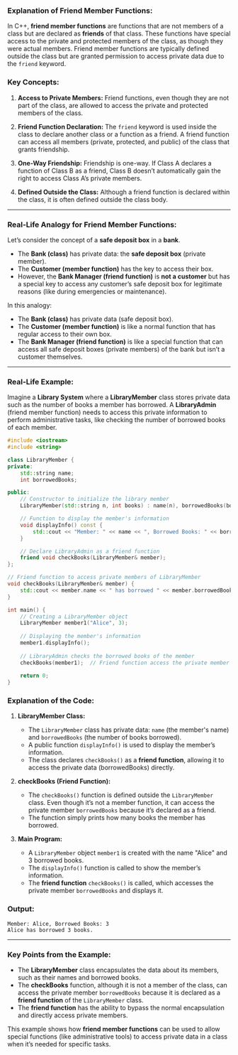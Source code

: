 ### **Explanation of Friend Member Functions:**

In C++, **friend member functions** are functions that are not members of a class but are declared as **friends** of that class. These functions have special access to the private and protected members of the class, as though they were actual members. Friend member functions are typically defined outside the class but are granted permission to access private data due to the `friend` keyword.

### **Key Concepts:**

1. **Access to Private Members:**
   Friend functions, even though they are not part of the class, are allowed to access the private and protected members of the class.

2. **Friend Function Declaration:**
   The `friend` keyword is used inside the class to declare another class or a function as a friend. A friend function can access all members (private, protected, and public) of the class that grants friendship.

3. **One-Way Friendship:**
   Friendship is one-way. If Class A declares a function of Class B as a friend, Class B doesn’t automatically gain the right to access Class A’s private members.

4. **Defined Outside the Class:**
   Although a friend function is declared within the class, it is often defined outside the class body.

---

### **Real-Life Analogy for Friend Member Functions:**

Let’s consider the concept of a **safe deposit box** in a **bank**.

- The **Bank (class)** has private data: the **safe deposit box** (private member).
- The **Customer (member function)** has the key to access their box.
- However, the **Bank Manager (friend function)** is **not a customer** but has a special key to access any customer’s safe deposit box for legitimate reasons (like during emergencies or maintenance).

In this analogy:
- The **Bank (class)** has private data (safe deposit box).
- The **Customer (member function)** is like a normal function that has regular access to their own box.
- The **Bank Manager (friend function)** is like a special function that can access all safe deposit boxes (private members) of the bank but isn’t a customer themselves.

---

### **Real-Life Example:**

Imagine a **Library System** where a **LibraryMember** class stores private data such as the number of books a member has borrowed. A **LibraryAdmin** (friend member function) needs to access this private information to perform administrative tasks, like checking the number of borrowed books of each member.

```cpp
#include <iostream>
#include <string>

class LibraryMember {
private:
    std::string name;
    int borrowedBooks;

public:
    // Constructor to initialize the library member
    LibraryMember(std::string n, int books) : name(n), borrowedBooks(books) {}

    // Function to display the member's information
    void displayInfo() const {
        std::cout << "Member: " << name << ", Borrowed Books: " << borrowedBooks << std::endl;
    }

    // Declare LibraryAdmin as a friend function
    friend void checkBooks(LibraryMember& member);
};

// Friend function to access private members of LibraryMember
void checkBooks(LibraryMember& member) {
    std::cout << member.name << " has borrowed " << member.borrowedBooks << " books." << std::endl;
}

int main() {
    // Creating a LibraryMember object
    LibraryMember member1("Alice", 3);
    
    // Displaying the member's information
    member1.displayInfo();
    
    // LibraryAdmin checks the borrowed books of the member
    checkBooks(member1);  // Friend function access the private member borrowedBooks
    
    return 0;
}
```

### **Explanation of the Code:**

1. **LibraryMember Class:**
   - The `LibraryMember` class has private data: `name` (the member's name) and `borrowedBooks` (the number of books borrowed).
   - A public function `displayInfo()` is used to display the member’s information.
   - The class declares `checkBooks()` as a **friend function**, allowing it to access the private data (borrowedBooks) directly.

2. **checkBooks (Friend Function):**
   - The `checkBooks()` function is defined outside the `LibraryMember` class. Even though it’s not a member function, it can access the private member `borrowedBooks` because it’s declared as a friend.
   - The function simply prints how many books the member has borrowed.

3. **Main Program:**
   - A `LibraryMember` object `member1` is created with the name "Alice" and 3 borrowed books.
   - The `displayInfo()` function is called to show the member’s information.
   - The **friend function** `checkBooks()` is called, which accesses the private member `borrowedBooks` and displays it.

### **Output:**

```
Member: Alice, Borrowed Books: 3
Alice has borrowed 3 books.
```

---

### **Key Points from the Example:**

- The **LibraryMember** class encapsulates the data about its members, such as their names and borrowed books.
- The **checkBooks** function, although it is not a member of the class, can access the private member `borrowedBooks` because it is declared as a **friend function** of the `LibraryMember` class.
- The **friend function** has the ability to bypass the normal encapsulation and directly access private members.

This example shows how **friend member functions** can be used to allow special functions (like administrative tools) to access private data in a class when it’s needed for specific tasks.
